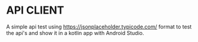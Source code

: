 # API CLIENT
A simple api test using https://jsonplaceholder.typicode.com/ format to test the api's and show it in a kotlin app with Android Studio.
